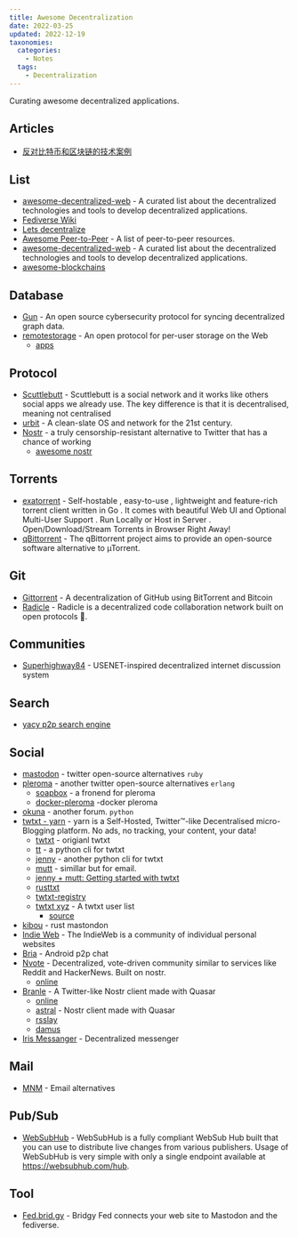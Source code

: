 ```yaml
---
title: Awesome Decentralization
date: 2022-03-25
updated: 2022-12-19
taxonomies:
  categories:
    - Notes
  tags:
    - Decentralization
---
```


Curating awesome decentralized applications.

<!-- more -->

## Articles

- [反对比特币和区块链的技术案例](https://lukeplant.me.uk/blog/posts/the-technological-case-against-bitcoin-and-blockchain/)

## List

- [awesome-decentralized-web](https://github.com/gdamdam/awesome-decentralized-web) - A curated list about the decentralized technologies and tools to develop decentralized applications.
- [Fediverse Wiki](https://en.wikipedia.org/wiki/Fediverse)
- [Lets decentralize](https://letsdecentralize.org/)
- [Awesome Peer-to-Peer](https://github.com/kgryte/awesome-peer-to-peer) - A list of peer-to-peer resources.
- [awesome-decentralized-web](https://github.com/gdamdam/awesome-decentralized-web) - A curated list about the decentralized technologies and tools to develop decentralized applications.
- [awesome-blockchains](https://github.com/openblockchains/awesome-blockchains)

## Database

- [Gun](https://github.com/amark/gun) - An open source cybersecurity protocol for syncing decentralized graph data.
- [remotestorage](https://github.com/remotestorage/remotestorage.js) - An open protocol for per-user storage on the Web
  - [apps](https://remotestorage.io/apps/)

## Protocol

- [Scuttlebutt](https://scuttlebutt.nz/get-started/) - Scuttlebutt is a social network and it works like others social apps we already use. The key difference is that it is decentralised, meaning not centralised
- [urbit](https://urbit.org/) - A clean-slate OS and network for the 21st century.
- [Nostr](https://github.com/nostr-protocol/nostr) - a truly censorship-resistant alternative to Twitter that has a chance of working
  - [awesome nostr](https://github.com/aljazceru/awesome-nostr)

## Torrents

- [exatorrent](https://github.com/varbhat/exatorrent) - Self-hostable , easy-to-use , lightweight and feature-rich torrent client written in Go . It comes with beautiful Web UI and Optional Multi-User Support . Run Locally or Host in Server . Open/Download/Stream Torrents in Browser Right Away!
- [qBittorrent](https://www.qbittorrent.org/) - The qBittorrent project aims to provide an open-source software alternative to µTorrent.

## Git

- [Gittorrent](https://github.com/cjb/gittorrent) - A decentralization of GitHub using BitTorrent and Bitcoin
- [Radicle](https://docs.radicle.xyz/docs/what-is-radicle.html) - Radicle is a decentralized code collaboration network built on open protocols 🌱.

## Communities

- [Superhighway84](https://github.com/mrusme/superhighway84) - USENET-inspired decentralized internet discussion system

## Search

- [yacy p2p search engine](https://yacy.net/)

## Social

- [mastodon](https://github.com/mastodon/mastodon) - twitter open-source alternatives `ruby`
- [pleroma](https://git.pleroma.social/pleroma/pleroma/) - another twitter open-source alternatives `erlang`
  - [soapbox](https://gitlab.com/soapbox-pub/soapbox-fe) - a fronend for pleroma
  - [docker-pleroma](https://github.com/angristan/docker-pleroma) -docker pleroma
- [okuna](https://github.com/OkunaOrg/okuna-api) - another forum. `python`
- [twtxt - yarn](https://git.mills.io/yarnsocial/yarn) - yarn is a Self-Hosted, Twitter™-like Decentralised micro-Blogging platform. No ads, no tracking, your content, your data!
  - [twtxt](https://github.com/buckket/twtxt) - origianl twtxt
  - [tt](https://git.isobeef.org/lyse/tt/) - a python cli for twtxt
  - [jenny](https://www.uninformativ.de/git/jenny/file/README.html) - another python cli for twtxt
  - [mutt](https://gitlab.com/muttmua/mutt) - simillar but for email.
  - [jenny + mutt: Getting started with twtxt](https://www.uninformativ.de/blog/postings/2021-09-19/0/POSTING-en.html)
  - [rusttxt](https://github.com/rustwtxt/rustwtxt)
  - [twtxt-registry](https://github.com/DracoBlue/twtxt-registry)
  - [twtxt xyz](http://twtxt.xyz/) - A twtxt user list
    - [source](https://github.com/reednj/twtxt-directory)
- [kibou](https://github.com/Toromino/kibou) - rust mastondon
- [Indie Web](https://indieweb.org/) - The IndieWeb is a community of individual personal websites
- [Bria](https://briarproject.org/how-it-works/) - Android p2p chat
- [Nvote](https://github.com/rdbell/nvote) - Decentralized, vote-driven community similar to services like Reddit and HackerNews. Built on nostr.
  - [online](https://nvote.co/)
- [Branle](https://github.com/fiatjaf/branle) - A Twitter-like Nostr client made with Quasar
  - [online](https://branle.netlify.app/)
  - [astral](https://github.com/monlovesmango/astral) - Nostr client made with Quasar
  - [rsslay](https://github.com/fiatjaf/rsslay)
  - [damus](https://damus.io/)
- [Iris Messanger](https://github.com/irislib/iris-messenger) - Decentralized messenger

## Mail

- [MNM](https://mnmnotmail.org/) - Email alternatives

## Pub/Sub

- [WebSubHub](https://github.com/clone1018/WebSubHub) - WebSubHub is a fully compliant WebSub Hub built that you can use to distribute live changes from various publishers. Usage of WebSubHub is very simple with only a single endpoint available at https://websubhub.com/hub.

## Tool

- [Fed.brid.gy](https://fed.brid.gy/) - Bridgy Fed connects your web site to Mastodon and the fediverse.
